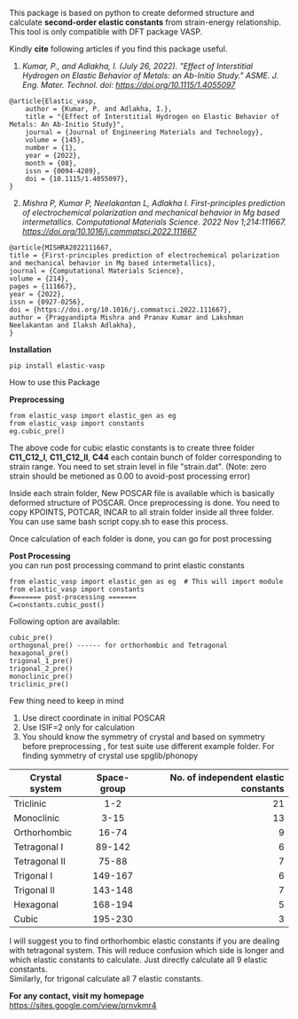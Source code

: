 This package is based on python to create deformed structure and calculate **second-order elastic constants** from strain-energy relationship. This tool is only compatible with DFT package VASP.

Kindly **cite** following articles if you find this package useful. 

1. *Kumar, P., and Adlakha, I. (July 26, 2022). "Effect of Interstitial Hydrogen on Elastic Behavior of Metals: an Ab-Initio Study." ASME. J. Eng. Mater. Technol. doi: https://doi.org/10.1115/1.4055097* 
```
@article{Elastic_vasp,
    author = {Kumar, P. and Adlakha, I.},
    title = "{Effect of Interstitial Hydrogen on Elastic Behavior of Metals: An Ab-Initio Study}",
    journal = {Journal of Engineering Materials and Technology},
    volume = {145},
    number = {1},
    year = {2022},
    month = {08},
    issn = {0094-4289},
    doi = {10.1115/1.4055097},
}
```
2. *Mishra P, Kumar P, Neelakantan L, Adlakha I. First-principles prediction of electrochemical polarization and mechanical behavior in Mg based intermetallics. Computational Materials Science. 2022 Nov 1;214:111667. https://doi.org/10.1016/j.commatsci.2022.111667* 
```
@article{MISHRA2022111667,
title = {First-principles prediction of electrochemical polarization and mechanical behavior in Mg based intermetallics},
journal = {Computational Materials Science},
volume = {214},
pages = {111667},
year = {2022},
issn = {0927-0256},
doi = {https://doi.org/10.1016/j.commatsci.2022.111667},
author = {Pragyandipta Mishra and Pranav Kumar and Lakshman Neelakantan and Ilaksh Adlakha},
}
```


**Installation**
```
pip install elastic-vasp
```

How to use this Package

**Preprocessing**
```
from elastic_vasp import elastic_gen as eg 
from elastic_vasp import constants 
eg.cubic_pre() 
```
The above code for cubic elastic constants is to create three folder **C11_C12_I**, **C11_C12_II**, **C44** each contain bunch of folder corresponding to strain range. You need to set strain level in file "strain.dat". (Note: zero strain should be metioned as 0.00 to avoid-post processing error)

Inside each strain folder, New POSCAR file is available which is basically deformed structure of POSCAR. Once preprocessing is done. You need to copy KPOINTS, POTCAR, INCAR to all strain folder inside all three folder. You can use same bash script copy.sh to ease this process.

Once calculation of each folder is done, you can go for post processing

**Post Processing**\
you can run post processing command to print elastic constants

```
from elastic_vasp import elastic_gen as eg  # This will import module
from elastic_vasp import constants 
#======= post-processing =======
C=constants.cubic_post() 
```
Following option are available:
```
cubic_pre()
orthogonal_pre() ------ for orthorhombic and Tetragonal
hexagonal_pre() 
trigonal_1_pre()
trigonal_2_pre()
monoclinic_pre()
triclinic_pre()
```

Few thing need to keep in mind
1. Use direct coordinate in initial POSCAR
2. Use ISIF=2 only for calculation
3. You should know the symmetry of crystal and based on symmetry before preprocessing , for test suite use different example folder. For finding symmetry of crystal use spglib/phonopy 

| Crystal system       | Space-group          |No. of independent elastic constants  |
| ------------- |:-------------:| -----:|
|Triclinic|1-2|21|
|Monoclinic	     |3-15		|	13|
|Orthorhombic	    | 16-74|			9|
|Tetragonal I	    | 89-142|			6|
|Tetragonal II	  |   75-88	|		7|
|Trigonal I	    | 149-167		|	6|
|Trigonal II	  |   143-148	|		7|
|Hexagonal	   |  168-194			|5 |
|Cubic		     |195-230			|3 |


I will suggest you to find orthorhombic elastic constants if you are dealing with tetragonal system. This will reduce confusion which side is longer and which elastic constants to calculate. Just directly calculate all 9 elastic constants.\
Similarly, for trigonal calculate all 7 elastic constants. 


**For any contact, visit my homepage**\
https://sites.google.com/view/prnvkmr4
